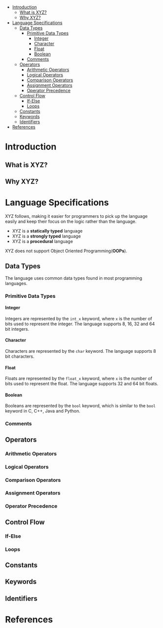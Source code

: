 - [Introduction](#introduction)
  - [What is XYZ?](#what-is-xyz)
  - [Why XYZ?](#why-xyz)
- [Language Specifications](#language-specifications)
  - [Data Types](#data-types)
    - [Primitive Data Types](#primitive-data-types)
      - [Integer](#integer)
      - [Character](#character)
      - [Float](#float)
      - [Boolean](#boolean)
    - [Comments](#comments)
  - [Operators](#operators)
    - [Arithmetic Operators](#arithmetic-operators)
    - [Logical Operators](#logical-operators)
    - [Comparison Operators](#comparison-operators)
    - [Assignment Operators](#assignment-operators)
    - [Operator Precedence](#operator-precedence)
  - [Control Flow](#control-flow)
    - [If-Else](#if-else)
    - [Loops](#loops)
  - [Constants](#constants)
  - [Keywords](#keywords)
  - [Identifiers](#identifiers)
- [References](#references)

# Introduction

## What is XYZ?

## Why XYZ?

# Language Specifications

XYZ follows, making it easier for programmers to pick up the language easily and keep their focus on the logic rather than the language.

- XYZ is a **statically typed** language
- XYZ is a **strongly typed** language
- XYZ is a **procedural** language

XYZ does not support Object Oriented Programming(**OOPs**).

## Data Types

The language uses common data types found in most programming languages.

### Primitive Data Types

#### Integer
Integers are represented by the `int_x` keyword, where `x` is the number of bits used to represent the integer. The language supports 8, 16, 32 and 64 bit integers.

#### Character
Characters are represented by the `char` keyword. The language supports 8 bit characters.

#### Float
Floats are represented by the `float_x` keyword, where `x` is the number of bits used to represent the float. The language supports 32 and 64 bit floats.

#### Boolean
Booleans are represented by the `bool` keyword, which is similar to the `bool` keyword in C, C++, Java and Python.

### Comments

## Operators

### Arithmetic Operators

### Logical Operators

### Comparison Operators

### Assignment Operators

### Operator Precedence

## Control Flow

### If-Else

### Loops

## Constants

## Keywords

## Identifiers

# References

